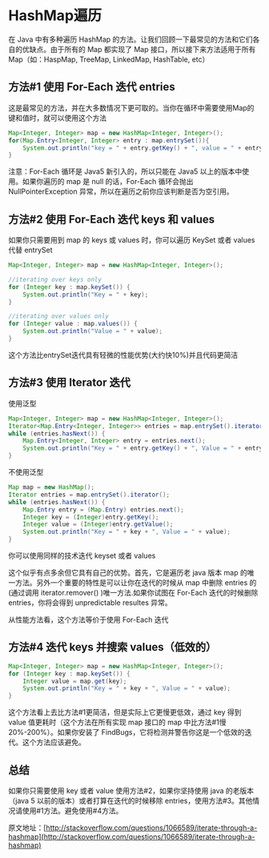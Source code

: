 # HashMap遍历

在 Java 中有多种遍历 HashMap 的方法。让我们回顾一下最常见的方法和它们各自的优缺点。由于所有的 Map 都实现了 Map 接口，所以接下来方法适用于所有 Map（如：HaspMap, TreeMap, LinkedMap, HashTable, etc）

## 方法#1 使用 For-Each 迭代 entries

这是最常见的方法，并在大多数情况下更可取的。当你在循环中需要使用Map的键和值时，就可以使用这个方法

```java
Map<Integer, Integer> map = new HashMap<Integer, Integer>();
for(Map.Entry<Integer, Integer> entry : map.entrySet()){
	System.out.println("key = " + entry.getKey() + ", value = " + entry.getValue())
}
```

注意：For-Each 循环是 Java5 新引入的，所以只能在 Java5 以上的版本中使用。如果你遍历的 map 是 null 的话，For-Each 循环会抛出 NullPointerException 异常，所以在遍历之前你应该判断是否为空引用。

## 方法#2 使用 For-Each 迭代 keys 和 values

如果你只需要用到 map 的 keys 或 values 时，你可以遍历 KeySet 或者 values 代替 entrySet

```java
Map<Integer, Integer> map = new HashMap<Integer, Integer>();

//iterating over keys only
for (Integer key : map.keySet()) {
	System.out.println("Key = " + key);
}

//iterating over values only
for (Integer value : map.values()) {
	System.out.println("Value = " + value);
}
```

这个方法比entrySet迭代具有轻微的性能优势(大约快10%)并且代码更简洁

## 方法#3 使用 Iterator 迭代

使用泛型

```java
Map<Integer, Integer> map = new HashMap<Integer, Integer>();
Iterator<Map.Entry<Integer, Integer>> entries = map.entrySet().iterator();
while (entries.hasNext()) {
	Map.Entry<Integer, Integer> entry = entries.next();
	System.out.println("Key = " + entry.getKey() + ", Value = " + entry.getValue());
}
```

不使用泛型

```java
Map map = new HashMap();
Iterator entries = map.entrySet().iterator();
while (entries.hasNext()) {
	Map.Entry entry = (Map.Entry) entries.next();
	Integer key = (Integer)entry.getKey();
	Integer value = (Integer)entry.getValue();
	System.out.println("Key = " + key + ", Value = " + value);
}
```

你可以使用同样的技术迭代 keyset 或者 values

这个似乎有点多余但它具有自己的优势。首先，它是遍历老 java 版本 map 的唯一方法。另外一个重要的特性是可以让你在迭代的时候从 map 中删除 entries 的(通过调用 iterator.remover() )唯一方法.如果你试图在 For-Each 迭代的时候删除 entries，你将会得到 unpredictable resultes 异常。

从性能方法看，这个方法等价于使用 For-Each 迭代

## 方法#4 迭代 keys 并搜索 values（低效的）

```java
Map<Integer, Integer> map = new HashMap<Integer, Integer>();
for (Integer key : map.keySet()) {
	Integer value = map.get(key);
	System.out.println("Key = " + key + ", Value = " + value);
}
```

这个方法看上去比方法#1更简洁，但是实际上它更慢更低效，通过 key 得到 value 值更耗时（这个方法在所有实现 map 接口的 map 中比方法#1慢20%-200%）。如果你安装了 FindBugs，它将检测并警告你这是一个低效的迭代。这个方法应该避免。

## 总结

如果你只需要使用 key 或者 value 使用方法#2，如果你坚持使用 java 的老版本（java 5 以前的版本）或者打算在迭代的时候移除 entries，使用方法#3。其他情况请使用#1方法。避免使用#4方法。

原文地址：[http://stackoverflow.com/questions/1066589/iterate-through-a-hashmap](http://stackoverflow.com/questions/1066589/iterate-through-a-hashmap)